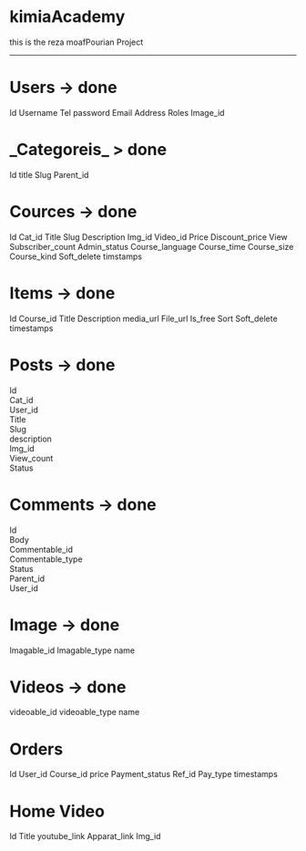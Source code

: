 # kimiaAcademy
this is the reza moafPourian Project

-----

# **Users** -> done

Id
Username
Tel
password
Email
Address
Roles
Image_id


# **_Categoreis**_ > done
Id
title
Slug
Parent_id

# **Cources** -> done
Id
Cat_id
Title
Slug
Description
Img_id
Video_id
Price
Discount_price
View
Subscriber_count
Admin_status
Course_language
Course_time
Course_size
Course_kind
Soft_delete
timstamps



# **Items** -> done
Id
Course_id
Title
Description
media_url
File_url
Is_free
Sort
Soft_delete
timestamps

# **Posts**  -> done
Id <br>
Cat_id <br>
User_id <br>
Title <br>
Slug <br>
description <br>
Img_id <br>
View_count <br>
Status <br>

# **Comments** -> done
Id <br>
Body <br>
Commentable_id <br>
Commentable_type <br>
Status <br>
Parent_id <br>
User_id

# **Image** -> done
Imagable_id
Imagable_type
name

# **Videos** -> done
videoable_id
videoable_type
name


# **Orders**
Id
User_id
Course_id
price
Payment_status
Ref_id
Pay_type
timestamps

# **Home Video**
Id
Title
youtube_link
Apparat_link
Img_id

